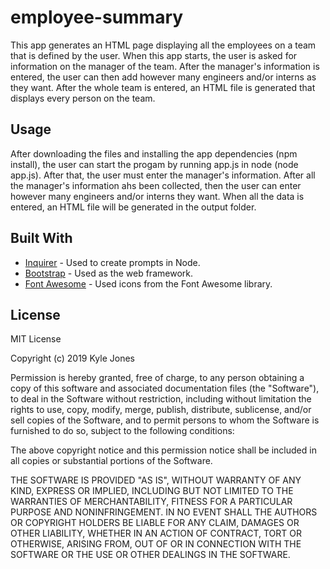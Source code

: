 # employee-summary

This app generates an HTML page displaying all the employees on a team that is defined by the user. When this app starts, the user is asked for information on the manager of the team. After the manager's information is entered, the user can then add however many engineers and/or interns as they want. After the whole team is entered, an HTML file is generated that displays every person on the team.  

## Usage

After downloading the files and installing the app dependencies (npm install), the user can start the progam by running app.js in node (node app.js). After that, the user must enter the manager's information. After all the manager's information ahs been collected, then the user can enter however many engineers and/or interns they want. When all the data is entered, an HTML file will be generated in the output folder.


## Built With

* [Inquirer](https://www.npmjs.com/package/inquirer) - Used to create prompts in Node.
* [Bootstrap](https://getbootstrap.com/) - Used as the web framework.
* [Font Awesome](https://fontawesome.com/) - Used icons from the Font Awesome library.

## License

MIT License

Copyright (c) 2019 Kyle Jones

Permission is hereby granted, free of charge, to any person obtaining a copy
of this software and associated documentation files (the "Software"), to deal
in the Software without restriction, including without limitation the rights
to use, copy, modify, merge, publish, distribute, sublicense, and/or sell
copies of the Software, and to permit persons to whom the Software is
furnished to do so, subject to the following conditions:

The above copyright notice and this permission notice shall be included in all
copies or substantial portions of the Software.

THE SOFTWARE IS PROVIDED "AS IS", WITHOUT WARRANTY OF ANY KIND, EXPRESS OR
IMPLIED, INCLUDING BUT NOT LIMITED TO THE WARRANTIES OF MERCHANTABILITY,
FITNESS FOR A PARTICULAR PURPOSE AND NONINFRINGEMENT. IN NO EVENT SHALL THE
AUTHORS OR COPYRIGHT HOLDERS BE LIABLE FOR ANY CLAIM, DAMAGES OR OTHER
LIABILITY, WHETHER IN AN ACTION OF CONTRACT, TORT OR OTHERWISE, ARISING FROM,
OUT OF OR IN CONNECTION WITH THE SOFTWARE OR THE USE OR OTHER DEALINGS IN THE
SOFTWARE.